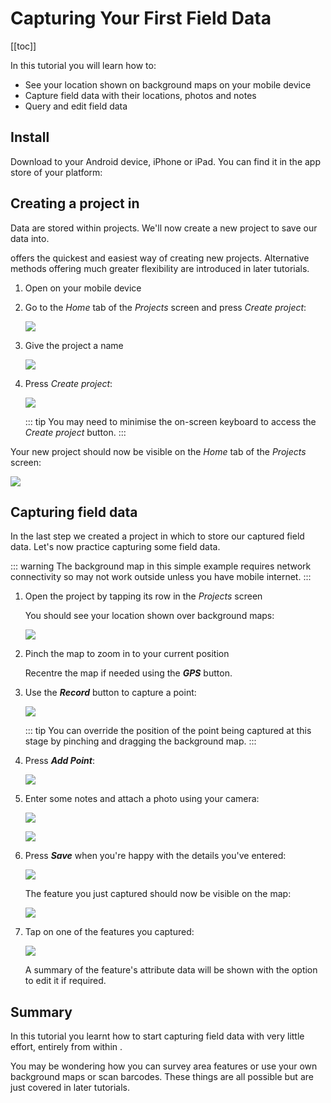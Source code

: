 # Capturing Your First Field Data

[[toc]]

In this tutorial you will learn how to:

* See your location shown on background maps on your mobile device
* Capture field data with their locations, photos and notes
* Query and edit field data

## Install <MobileAppName />

Download <MobileAppName /> to your Android device, iPhone or iPad. You can find it in the app store of your platform:

<AppDownload></AppDownload>

## Creating a project in <MobileAppName />

Data are stored within projects. We'll now create a new project to save our data into.

<MobileAppName /> offers the quickest and easiest way of creating new projects. Alternative methods offering much greater flexibility are introduced in later tutorials.

1. Open <MobileAppName /> on your mobile device
2. Go to the *Home* tab of the *Projects* screen and press *Create project*:

   ![](./merginmaps-mobile-home-tab-of-projects-screen.jpg)

3. Give the project a name 

   ![](./merginmaps-mobile-naming-new-project.jpg)

4. Press *Create project*:

   ![](./merginmaps-mobile-create-new-project.jpg)
   
   ::: tip
   You may need to minimise the on-screen keyboard to access the *Create project* button.
   :::

Your new project should now be visible on the *Home* tab of the *Projects* screen:

![](./merginmaps-mobile-new-project-listed.jpg)


## Capturing field data

In the last step we created a project in which to store our captured field data. Let's now practice capturing some field data.

::: warning
The background map in this simple example requires network connectivity so may not work outside unless you have mobile internet.
:::

1. Open the project by tapping its row in the *Projects* screen

   You should see your location shown over background maps:
   
   ![](./merginmaps-mobile-location-shown-on-osm.jpg)

2. Pinch the map to zoom in to your current position

   Recentre the map if needed using the ***GPS*** button.

3. Use the ***Record*** button to capture a point:

   ![](./merginmaps-mobile-record.jpg)
   
   ::: tip
   You can override the position of the point being captured at this stage by pinching and dragging the background map.
   :::

4. Press ***Add Point***:

   ![](./merginmaps-mobile-default-point-poition.jpg)

5. Enter some notes and attach a photo using your camera:

   ![](./merginmaps-mobile-entering-attributes.jpg)
   
   ![](./merginmaps-mobile-photographing-ducks.jpg)

6. Press ***Save*** when you're happy with the details you've entered:

   ![](./merginmaps-mobile-save-feature.jpg)

   The feature you just captured should now be visible on the map:
   
   ![](./merginmaps-mobile-new-feature-on-map.jpg)
   
7. Tap on one of the features you captured:

   ![](./merginmaps-mobile-feature-summary-info.jpg)
   
   A summary of the feature's attribute data will be shown with the option to edit it if required.


## Summary

In this tutorial you learnt how to start capturing field data with very little effort, entirely from within <MobileAppName />. 

You may be wondering how you can survey area features or use your own background maps or scan barcodes. These things are all possible but are just covered in later tutorials.



